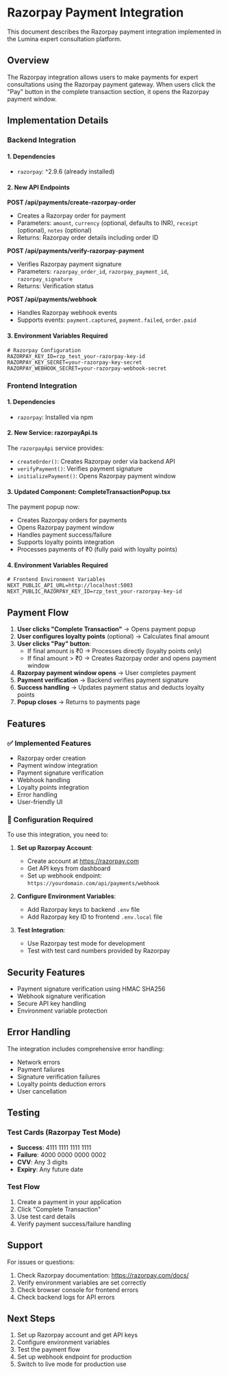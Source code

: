 # Razorpay Payment Integration

This document describes the Razorpay payment integration implemented in the Lumina expert consultation platform.

## Overview

The Razorpay integration allows users to make payments for expert consultations using the Razorpay payment gateway. When users click the "Pay" button in the complete transaction section, it opens the Razorpay payment window.

## Implementation Details

### Backend Integration

#### 1. Dependencies
- `razorpay`: ^2.9.6 (already installed)

#### 2. New API Endpoints

**POST /api/payments/create-razorpay-order**
- Creates a Razorpay order for payment
- Parameters: `amount`, `currency` (optional, defaults to INR), `receipt` (optional), `notes` (optional)
- Returns: Razorpay order details including order ID

**POST /api/payments/verify-razorpay-payment**
- Verifies Razorpay payment signature
- Parameters: `razorpay_order_id`, `razorpay_payment_id`, `razorpay_signature`
- Returns: Verification status

**POST /api/payments/webhook**
- Handles Razorpay webhook events
- Supports events: `payment.captured`, `payment.failed`, `order.paid`

#### 3. Environment Variables Required

```env
# Razorpay Configuration
RAZORPAY_KEY_ID=rzp_test_your-razorpay-key-id
RAZORPAY_KEY_SECRET=your-razorpay-key-secret
RAZORPAY_WEBHOOK_SECRET=your-razorpay-webhook-secret
```

### Frontend Integration

#### 1. Dependencies
- `razorpay`: Installed via npm

#### 2. New Service: razorpayApi.ts

The `razorpayApi` service provides:
- `createOrder()`: Creates Razorpay order via backend API
- `verifyPayment()`: Verifies payment signature
- `initializePayment()`: Opens Razorpay payment window

#### 3. Updated Component: CompleteTransactionPopup.tsx

The payment popup now:
- Creates Razorpay orders for payments
- Opens Razorpay payment window
- Handles payment success/failure
- Supports loyalty points integration
- Processes payments of ₹0 (fully paid with loyalty points)

#### 4. Environment Variables Required

```env
# Frontend Environment Variables
NEXT_PUBLIC_API_URL=http://localhost:5003
NEXT_PUBLIC_RAZORPAY_KEY_ID=rzp_test_your-razorpay-key-id
```

## Payment Flow

1. **User clicks "Complete Transaction"** → Opens payment popup
2. **User configures loyalty points** (optional) → Calculates final amount
3. **User clicks "Pay" button**:
   - If final amount is ₹0 → Processes directly (loyalty points only)
   - If final amount > ₹0 → Creates Razorpay order and opens payment window
4. **Razorpay payment window opens** → User completes payment
5. **Payment verification** → Backend verifies payment signature
6. **Success handling** → Updates payment status and deducts loyalty points
7. **Popup closes** → Returns to payments page

## Features

### ✅ Implemented Features
- Razorpay order creation
- Payment window integration
- Payment signature verification
- Webhook handling
- Loyalty points integration
- Error handling
- User-friendly UI

### 🔧 Configuration Required

To use this integration, you need to:

1. **Set up Razorpay Account**:
   - Create account at https://razorpay.com
   - Get API keys from dashboard
   - Set up webhook endpoint: `https://yourdomain.com/api/payments/webhook`

2. **Configure Environment Variables**:
   - Add Razorpay keys to backend `.env` file
   - Add Razorpay key ID to frontend `.env.local` file

3. **Test Integration**:
   - Use Razorpay test mode for development
   - Test with test card numbers provided by Razorpay

## Security Features

- Payment signature verification using HMAC SHA256
- Webhook signature verification
- Secure API key handling
- Environment variable protection

## Error Handling

The integration includes comprehensive error handling:
- Network errors
- Payment failures
- Signature verification failures
- Loyalty points deduction errors
- User cancellation

## Testing

### Test Cards (Razorpay Test Mode)
- **Success**: 4111 1111 1111 1111
- **Failure**: 4000 0000 0000 0002
- **CVV**: Any 3 digits
- **Expiry**: Any future date

### Test Flow
1. Create a payment in your application
2. Click "Complete Transaction"
3. Use test card details
4. Verify payment success/failure handling

## Support

For issues or questions:
1. Check Razorpay documentation: https://razorpay.com/docs/
2. Verify environment variables are set correctly
3. Check browser console for frontend errors
4. Check backend logs for API errors

## Next Steps

1. Set up Razorpay account and get API keys
2. Configure environment variables
3. Test the payment flow
4. Set up webhook endpoint for production
5. Switch to live mode for production use
